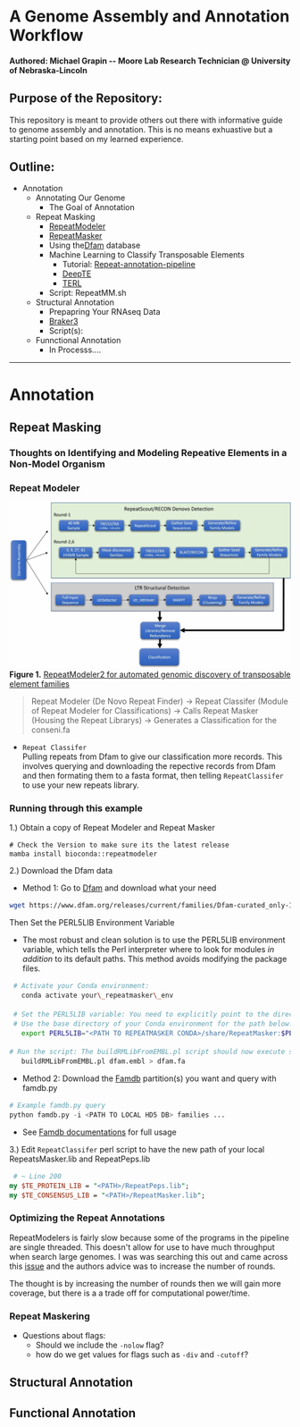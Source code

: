# A Genome Assembly and Annotation Workflow 
#### Authored: Michael Grapin -- Moore Lab Research Technician @ University of Nebraska-Lincoln 

## Purpose of the Repository: 
This repository is meant to provide others out there with informative guide to genome assembly and annotation. This is no means exhuastive but a starting point based on my learned experience. 

## Outline: 
* Annotation
	* Annotating Our Genome
		- The Goal of Annotation
	* Repeat Masking
		- [RepeatModeler](https://github.com/Dfam-consortium/RepeatModeler) 
		- [RepeatMasker](https://github.com/Dfam-consortium/RepeatMasker) 
		- Using the[Dfam](https://www.dfam.org/home) database
		- Machine Learning to Classify Transposable Elements
			- Tutorial: [Repeat-annotation-pipeline](https://github.com/pedronachtigall/Repeat-annotation-pipeline)
			- [DeepTE](https://github.com/LiLabAtVT/DeepTE)
			- [TERL](https://github.com/muriloHoracio/TERL)
		- Script: RepeatMM.sh
	* Structural Annotation 
		- Prepapring Your RNAseq Data
		- [Braker3](https://github.com/Gaius-Augustus/BRAKER)
		- Script(s): 
	* Funnctional Annotation
		- In Processs....
		

---

# Annotation 

## Repeat Masking 

### Thoughts on Identifying and Modeling Repeative Elements in a Non-Model Organism

### Repeat Modeler
![Repeat Modeler Pipeline](RepeatModelerPipeline.png)  
**Figure 1.** [RepeatModeler2 for automated genomic discovery of transposable element families](https://doi.org/10.1073/pnas.1921046117) 

> Repeat Modeler (De Novo Repeat Finder) -> Repeat Classifer (Module of Repeat Modeler for Classifications) -> Calls Repeat Masker (Housing the Repeat Librarys) -> Generates a Classification for the conseni.fa 


* ```Repeat Classifer```  
Pulling repeats from Dfam to give our classification more records. This involves querying and downloading the repective records from Dfam and then formating them to a fasta format, then telling ```RepeatClassifer``` to use your new repeats library. 

### Running through this example 
1.) Obtain a copy of Repeat Modeler and Repeat Masker

```
# Check the Version to make sure its the latest release
mamba install bioconda::repeatmodeler
```


2.) Download the Dfam data
- Method 1: Go to [Dfam](https://www.dfam.org/releases/current/families/) and download what your need
``` bash 
wget https://www.dfam.org/releases/current/families/Dfam-curated_only-1.embl.gz
```

Then Set the PERL5LIB Environment Variable 

- The most robust and clean solution is to use the PERL5LIB environment variable, which tells the Perl interpreter where to look for modules *in addition* to its default paths. This method avoids modifying the package files.
```bash 
 # Activate your Conda environment:
   conda activate your\_repeatmasker\_env

 # Set the PERL5LIB variable: You need to explicitly point to the directory containing EMBL.pm.  
 # Use the base directory of your Conda environment for the path below:  
   export PERL5LIB="<PATH TO REPEATMASKER CONDA>/share/RepeatMasker:$PERL5LIB"

# Run the script: The buildRMLibFromEMBL.pl script should now execute successfully.  
   buildRMLibFromEMBL.pl dfam.embl > dfam.fa
```

- Method 2: Download the [Famdb](https://www.dfam.org/releases/current/families/FamDB/) partition(s) you want and query with famdb.py 
```python
# Example famdb.py query 
python famdb.py -i <PATH TO LOCAL HD5 DB> families ...
```
- See [Famdb documentations](https://github.com/Dfam-consortium/FamDB) for full usage

3.) Edit ```RepeatClassifer``` perl script to have the new path of your local RepeatsMasker.lib and RepeatPeps.lib
```perl
 # ~ Line 200
my $TE_PROTEIN_LIB = "<PATH>/RepeatPeps.lib";
my $TE_CONSENSUS_LIB = "<PATH>/RepeatMasker.lib";
```

### Optimizing the Repeat Annotations 
RepeatModelers is fairly slow because some of the programs in the pipeline are single threaded. This doesn't allow for use to have much throughput when search large genomes. I was was searching this out and came across this [issue](https://github.com/Dfam-consortium/RepeatModeler/issues/40#issuecomment-527565134) and the authors advice was to increase the number of rounds.    

The thought is by increasing the number of rounds then we will gain more coverage, but there is a a trade off for computational power/time. 


### Repeat Maskering 

* Questions about flags: 
	- Should we include the ```-nolow``` flag? 
	- how do we get values for flags such as ```-div``` and ```-cutoff```? 

## Structural Annotation 

## Functional Annotation 